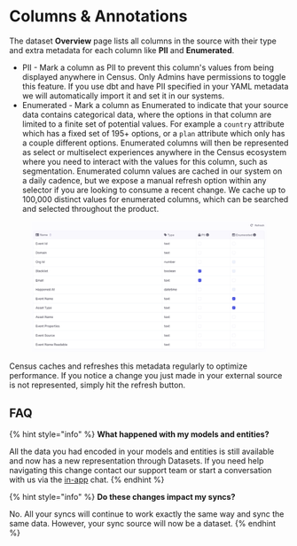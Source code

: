# Columns & Annotations

The dataset **Overview** page lists all columns in the source with their type and extra metadata for each column like **PII** and **Enumerated**.

* PII - Mark a column as PII to prevent this column's values from being displayed anywhere in Census. Only Admins have permissions to toggle this feature. If you use dbt and have PII specified in your YAML metadata we will automatically import it and set it in our systems.
* Enumerated - Mark a column as Enumerated to indicate that your source data contains categorical data, where the options in that column are limited to a finite set of potential values. For example a `country` attribute which has a fixed set of 195+ options, or a `plan` attribute which only has a couple different options. Enumerated columns will then be represented as select or multiselect experiences anywhere in the Census ecosystem where you need to interact with the values for this column, such as segmentation. Enumerated column values are cached in our system on a daily cadence, but we expose a manual refresh option within any selector if you are looking to consume a recent change. We cache up to 100,000 distinct values for enumerated columns, which can be searched and selected throughout the product.

<figure><img src="../../.gitbook/assets/image (2) (1) (1) (1) (1) (2).png" alt=""><figcaption></figcaption></figure>

Census caches and refreshes this metadata regularly to optimize performance. If you notice a change you just made in your external source is not represented, simply hit the refresh button.

## FAQ

{% hint style="info" %}
**What happened with my models and entities?**

All the data you had encoded in your models and entities is still available and now has a new representation through Datasets. If you need help navigating this change contact our support team or start a conversation with us via the [in-app](https://app.getcensus.com) chat.
{% endhint %}

{% hint style="info" %}
**Do these changes impact my syncs?**

No. All your syncs will continue to work exactly the same way and sync the same data. However, your sync source will now be a dataset.
{% endhint %}
